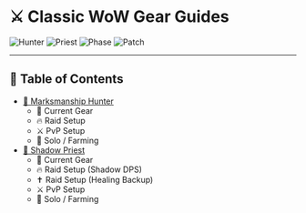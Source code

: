 
# ⚔️ Classic WoW Gear Guides

![Hunter](https://img.shields.io/badge/Class-Hunter-ffcc00?style=for-the-badge&logo=wowl)
![Priest](https://img.shields.io/badge/Class-Priest-ffffff?style=for-the-badge&logo=wowl)
![Phase](https://img.shields.io/badge/Phase-5-red?style=for-the-badge)
![Patch](https://img.shields.io/badge/Patch-1.15.7-blue?style=for-the-badge)

---

## 📑 Table of Contents
- [🏹 Marksmanship Hunter](#-marksmanship-hunter--gear-guide-classic-phase-5)  
  - 🎒 Current Gear  
  - 🔥 Raid Setup  
  - ⚔️ PvP Setup  
  - 🌿 Solo / Farming  
- [🔮 Shadow Priest](#-shadow-priest--gear-guide-classic-phase-5)  
  - 🎒 Current Gear  
  - 🔥 Raid Setup (Shadow DPS)  
  - ✝️ Raid Setup (Healing Backup)  
  - ⚔️ PvP Setup  
  - 🌿 Solo / Farming  
